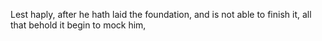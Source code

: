 Lest haply, after he hath laid the foundation, and is not able to finish it, all that behold it begin to mock him,
